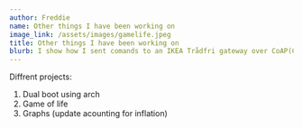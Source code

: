```yaml
---
author: Freddie 
name: Other things I have been working on
image_link: /assets/images/gamelife.jpeg
title: Other things I have been working on
blurb: I show how I sent comands to an IKEA Trådfri gateway over CoAP(Constrained Application Protocol) to control a Trådfri lightbulb
---
```

Diffrent projects:

1. Dual boot using arch
2. Game of life
3. Graphs (update acounting for inflation)

